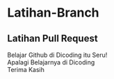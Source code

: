 # Latihan-Branch
Latihan Pull Request
--
Belajar Github di Dicoding itu Seru!<br>
Apalagi Belajarnya di Dicoding<br>
Terima Kasih
